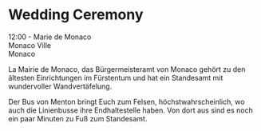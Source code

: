 ---
---

# Wedding Ceremony

12:00 - Marie de Monaco  
Monaco Ville  
Monaco

La Mairie de Monaco, das Bürgermeisteramt von Monaco gehört zu den ältesten Einrichtungen im Fürstentum und hat ein Standesamt mit wundervoller Wandvertäfelung.

Der Bus von Menton bringt Euch zum Felsen, höchstwahrscheinlich, wo auch die Linienbusse ihre Endhaltestelle haben. Von dort aus sind es noch ein paar Minuten zu Fuß zum Standesamt.
